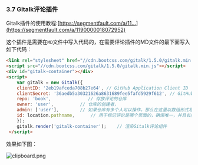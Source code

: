 ### 3.7 Gitalk评论插件

Gitalk插件的使用教程:[https://segmentfault.com/a/11...](https://segmentfault.com/a/1190000018072952)

这个插件是需要在`MD`文件中写入代码的，在需要评论插件的MD文件的最下面写入如下代码：

```html
<link rel="stylesheet" href="//cdn.bootcss.com/gitalk/1.5.0/gitalk.min.css">
<script src="//cdn.bootcss.com/gitalk/1.5.0/gitalk.min.js"></script>
<div id="gitalk-container"></div>
<script>
    var gitalk = new Gitalk({
    clientID: '2eb19afceda708b27e64', // GitHub Application Client ID
    clientSecret: '36aedb5a30321626a8631689fee5fafd5929f612', // GitHub Application Client Secret
    repo: 'book',              // 存放评论的仓库
    owner: 'user',          // 仓库的创建者，
    admin: ['user'],        // 如果仓库有多个人可以操作，那么在这里以数组形式写出
    id: location.pathname,      // 用于标记评论是哪个页面的，确保唯一，并且长度小于50
    });
    gitalk.render('gitalk-container');    // 渲染Gitalk评论组件
 </script>
```

效果如下图：

![clipboard.png](https://pzy-images.oss-cn-hangzhou.aliyuncs.com/img/bVbvgRp.webp)